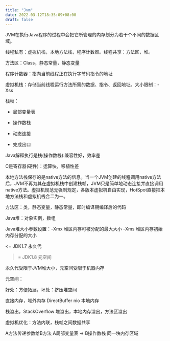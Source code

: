 ```yaml
---
title: "Jvm"
date: 2022-03-12T18:35:09+08:00
draft: false
---
```


JVM在执行Java程序的过程中会把它所管理的内存划分为若干个不同的数据区域。

线程私有：虚拟机栈，本地方法栈，程序计数器。线程共享：方法区，堆。

方法区：Class，静态常量，静态变量

程序计数器：指向当前线程正在执行字节码指令的地址

虚拟机栈：存储当前线程运行方法所需的数据、指令、返回地址。大小限制：-Xss

栈帧：

+ 局部变量表

+ 操作数栈

+ 动态连接

+ 完成出口

Java解释执行是栈(操作数栈):兼容性好，效率差

C是寄存器(硬件)：运算快，移植性差

本地方法栈保存的是native方法的信息。当一个JVM创建的线程调用native方法后，JVM不再为其在虚拟机栈中创建栈帧，JVM只是简单地动态连接并直接调用native方法。虚拟机规范无强制规定，各版本虚拟机自由实现，HotSpot直接把本地方法栈和虚拟机栈合二为一。

方法区：类，静态变量，静态常量，即时编译期编译后的代码

Java堆：对象实例，数组

Java堆大小参数设置：-Xmx 堆区内存可被分配的最大大小 -Xms 堆区内存初始内存分配的大小

<= JDK1.7 永久代
>= JDK1.8 元空间

永久代受限于JVM堆大小，元空间受限于机器内存

元空间：

好处：方便拓展，坏处：挤压堆空间

直接内存，堆外内存 DirectBuffer nio 本地内存

栈溢出，StackOverflow
堆溢出，本地内存溢出，方法区溢出

虚拟机优化：方法内联，栈帧之间数据共享

A方法传递参数给B方法 A局部变量表 -> B操作数栈 同一块内存区域
